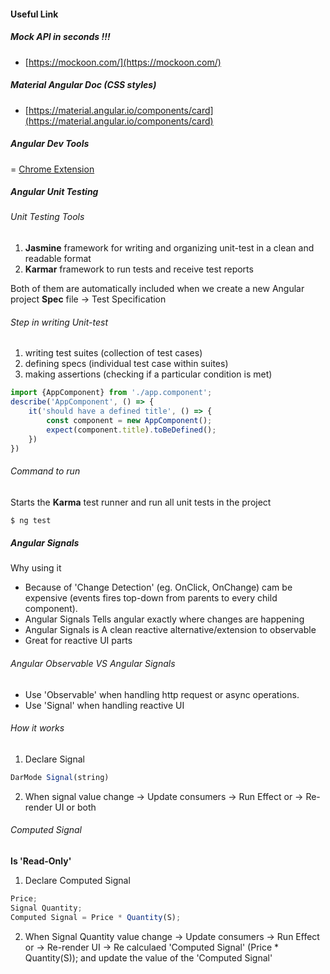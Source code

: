 #### Useful Link
##### Mock API in seconds !!!
- [https://mockoon.com/](https://mockoon.com/)

##### Material Angular Doc (CSS styles)
- [https://material.angular.io/components/card](https://material.angular.io/components/card)


##### Angular Dev Tools
= [Chrome Extension](https://chromewebstore.google.com/detail/angular-devtools/ienfalfjdbdpebioblfackkekamfmbnh?pli=1)


##### Angular Unit Testing

###### Unit Testing Tools

1) **Jasmine** framework for writing and organizing unit-test in a clean and readable format
2) **Karmar** framework to run tests and receive test reports

Both of them are automatically included when we create a new Angular project
**Spec** file -> Test Specification


###### Step in writing Unit-test
1) writing test suites (collection of test cases)
2) defining specs (individual test case within suites)
3) making assertions (checking if a particular condition is met)

```javascript
import {AppComponent} from './app.component';
describe('AppComponent', () => {
    it('should have a defined title', () => {
        const component = new AppComponent();
        expect(component.title).toBeDefined();
    })
})
```

###### Command to run
Starts the **Karma** test runner and run all unit tests in the project
```bash
$ ng test
```


##### Angular Signals
Why using it 
- Because of 'Change Detection' (eg. OnClick, OnChange) cam be expensive (events fires top-down from parents to every child component).
- Angular Signals Tells angular exactly where changes are happening
- Angular Signals is A clean reactive alternative/extension to observable
- Great for reactive UI parts

###### Angular Observable VS Angular Signals
- Use 'Observable' when handling http request or async operations.
- Use 'Signal' when handling reactive UI

###### How it works
1. Declare Signal
```typescript
DarMode Signal(string)
```
2. When signal value change
-> Update consumers
    -> Run Effect 
    or
    -> Re-render UI
    or both

###### Computed Signal
**Is 'Read-Only'**

1. Declare Computed Signal
```typescript
Price;
Signal Quantity;
Computed Signal = Price * Quantity(S);
```
2. When Signal Quantity value change
-> Update consumers
    -> Run Effect
    or
    -> Re-render UI 
        -> Re calculaed 'Computed Signal' (Price * Quantity(S));
        and update the value of the 'Computed Signal'